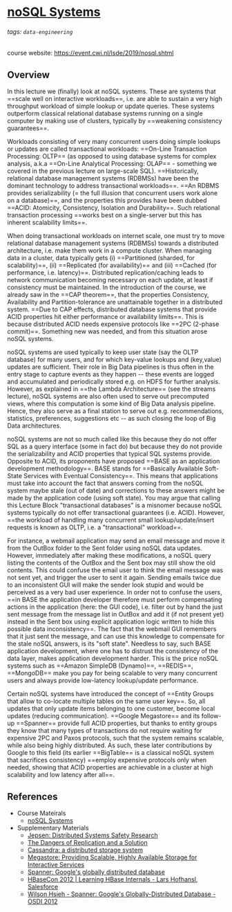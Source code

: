# [noSQL Systems](https://hackmd.io/@distributed-systems-engineering/nosql-systems)

###### tags: `data-engineering`

course website: https://event.cwi.nl/lsde/2019/nosql.shtml

## Overview

In this lecture we (finally) look at noSQL systems. These are systems that ==scale well on interactive workloads==, i.e. are able to sustain a very high throughput workload of simple lookup or update queries. These systems outperform classical relational database systems running on a single computer by making use of clusters, typically by ==weakening consistency guarantees==.

Workloads consisting of very many concurrent users doing simple lookups or updates are called transactional workloads: ==On-Line Transaction Processing: OLTP== (as opposed to using database systems for complex analysis, a.k.a ==On-Line Analytical Processing: OLAP== - something we covered in the previous lecture on large-scale SQL). ==Historically, relational database management systems (RDBMSs) have been the dominant technology to address transactional workloads==. ==An RDBMS provides serializability (= the full illusion that concurrent users work alone on a database)==, and the properties this provides have been dubbed ==ACID: Atomicity, Consistency, Isolation and Durability==. Such relational transaction processing ==works best on a single-server but this has inherent scalability limits==.

When doing transactional workloads on internet scale, one must try to move relational database management systems (RDBMSs) towards a distributed architecture, i.e. make them work in a compute cluster. When managing data in a cluster, data typically gets (i) ==Partitioned (sharded, for scalability)==, (ii) ==Replicated (for availability)== and (iii) ==Cached (for performance, i.e. latency)==. Distributed replication/caching leads to network communication becoming necessary on each update, at least if consistency must be maintained. In the introduction of the course, we already saw in the ==CAP theorem==, that the properties Consistency, Availability and Partition-tolerance are unattainable together in a distributed system. ==Due to CAP effects, distributed database systems that provide ACID properties hit either performance or availability limits==. This is because distributed ACID needs expensive protocols like ==2PC (2-phase commit)==. Something new was needed, and from this situation arose noSQL systems.

noSQL systems are used typically to keep user state (say the OLTP database) for many users, and for which key-value lookups and (key,value) updates are sufficient. Their role in Big Data pipelines is thus often in the entry stage to capture events as they happen -- these events are logged and accumulated and periodically stored e.g. on HDFS for further analysis. However, as explained in ==the Lambda Architecture== (see the streams lecture), noSQL systems are also often used to serve out precomputed views, where this computation is some kind of Big Data analysis pipeline. Hence, they also serve as a final station to serve out e.g. recommendations, statistics, preferences, suggestions etc -- as such closing the loop of Big Data architectures.

noSQL systems are not so much called like this because they do not offer SQL as a query interface (some in fact do) but because they do not provide the serializability and ACID properties that typical SQL systems provide. Opposite to ACID, its proponents have proposed ==BASE as an application development methodology==. BASE stands for ==Basically Available Soft-State Services with Eventual Consistency==. This means that applications must take into account the fact that answers coming from the noSQL system maybe stale (out of date) and corrections to these answers might be made by the application code (using soft state). You may argue that calling this Lecture Block "transactional databases" is a misnomer because noSQL systems typically do not offer transactional guarantees (i.e. ACID). However, ==the workload of handling many concurrent small lookup/update/insert requests is known as OLTP, i.e. a "transactional" workload==.

For instance, a webmail application may send an email message and move it from the OutBox folder to the Sent folder using noSQL data updates. However, immediately after making these modifications, a noSQL query listing the contents of the OutBox and the Sent box may still show the old contents. This could confuse the email user to think the email message was not sent yet, and trigger the user to sent it again. Sending emails twice due to an inconsistent GUI will make the sender look stupid and would be perceived as a very bad user experience. In order not to confuse the users, ==in BASE the application developer therefore must perform compensating actions in the application (here: the GUI code), i.e. filter out by hand the just sent message from the message list in OutBox and add it (if not present yet) instead in the Sent box using explicit application logic written to hide this possible data inconsistency==. The fact that the webmail GUI remembers that it just sent the message, and can use this knowledge to compensate for the stale noSQL answers, is its "soft state". Needless to say, such BASE application development, where one has to distrust the consistency of the data layer, makes application development harder. This is the price noSQL systems such as ==Amazon SimpleDB (Dynamo)==, ==REDIS==, ==MongoDB== make you pay for being scalable to very many concurrent users and always provide low-latency lookup/update performance.

Certain noSQL systems have introduced the concept of ==Entity Groups that allow to co-locate multiple tables on the same user key==. So, all updates that only update items belonging to one customer, become local updates (reducing communication). ==Google Megastore== and its follow-up ==Spanner== provide full ACID properties, but thanks to entity groups they know that many types of transactions do not require waiting for expensive 2PC and Paxos protocols, such that the system remains scalable, while also being highly distributed. As such, these later contributions by Google to this field (its earlier ==BigTable== is a classical noSQL system that sacrifices consistency) ==employ expensive protocols only when needed, showing that ACID properties are achievable in a cluster at high scalability and low latency after all==.

## References

- Course Mateirals
    - [noSQL Systems](https://github.com/cyyeh/large-scale-data-engineering/blob/master/nosql/07-noSQL.pdf)
- Supplementary Materials
    - [Jepsen: Distributed Systems Safety Research](http://jepsen.io/)
    - [The Dangers of Replication and a Solution](https://github.com/cyyeh/large-scale-data-engineering/blob/master/nosql/dangers-replication.pdf)
    - [Cassandra: a distributed storage system](https://github.com/cyyeh/large-scale-data-engineering/blob/master/nosql/cassandra.pdf)
    - [Megastore: Providing Scalable, Highly Available Storage for Interactive Services](https://github.com/cyyeh/large-scale-data-engineering/blob/master/nosql/megastore.pdf)
    - [Spanner: Google's globally distributed database](https://github.com/cyyeh/large-scale-data-engineering/blob/master/nosql/spanner.pdf)
    - [HBaseCon 2012 | Learning HBase Internals - Lars Hofhansl, Salesforce](https://www.slideshare.net/cloudera/3-learning-h-base-internals-lars-hofhansl-salesforce-final)
    - [Wilson Hsieh - Spanner: Google's Globally-Distributed Database - OSDI 2012](https://www.youtube.com/watch?v=NthK17nbpYs)